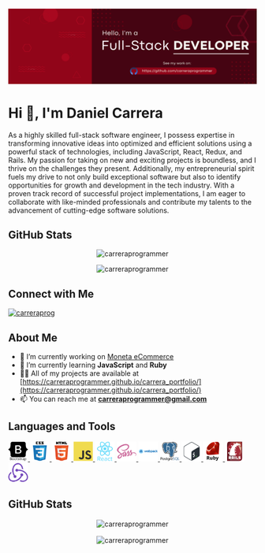 ![Banner](https://github.com/carreraprogrammer/carreraprogrammer/blob/main/bnr.png)

# Hi 👋, I'm Daniel Carrera

As a highly skilled full-stack software engineer, I possess expertise in transforming innovative ideas into optimized and efficient solutions using a powerful stack of technologies, including JavaScript, React, Redux, and Rails. My passion for taking on new and exciting projects is boundless, and I thrive on the challenges they present. Additionally, my entrepreneurial spirit fuels my drive to not only build exceptional software but also to identify opportunities for growth and development in the tech industry. With a proven track record of successful project implementations, I am eager to collaborate with like-minded professionals and contribute my talents to the advancement of cutting-edge software solutions.

## GitHub Stats
<p align="center">
  <img src="https://github-profile-trophy.vercel.app/?username=carreraprogrammer&column=3&theme=dark_lover&row=2" alt="carreraprogrammer" />
</p>

<p align="center">
  <img src="https://komarev.com/ghpvc/?username=carreraprogrammer&label=Profile%20views&color=0e75b6&style=flat" alt="carreraprogrammer" />
</p>

## Connect with Me
<p align="left">
  <a href="https://twitter.com/carreraprog" target="_blank">
    <img src="https://raw.githubusercontent.com/rahuldkjain/github-profile-readme-generator/master/src/images/icons/Social/twitter.svg" alt="carreraprog" height="30" width="40" />
  </a>
</p>

## About Me
- 🔭 I’m currently working on [Moneta eCommerce](https://monetacm.netlify.app/)
- 🌱 I’m currently learning **JavaScript** and **Ruby**
- 👨‍💻 All of my projects are available at [https://carreraprogrammer.github.io/carrera_portfolio/](https://carreraprogrammer.github.io/carrera_portfolio/)
- 📫 You can reach me at **carreraprogrammer@gmail.com**

## Languages and Tools
<p align="left">
  <a href="https://getbootstrap.com" target="_blank" rel="noreferrer">
    <img src="https://raw.githubusercontent.com/devicons/devicon/master/icons/bootstrap/bootstrap-plain-wordmark.svg" alt="bootstrap" width="40" height="40"/>
  </a>
  <a href="https://www.w3schools.com/css/" target="_blank" rel="noreferrer">
    <img src="https://raw.githubusercontent.com/devicons/devicon/master/icons/css3/css3-original-wordmark.svg" alt="css3" width="40" height="40"/>
  </a>
  <a href="https://www.w3.org/html/" target="_blank" rel="noreferrer">
    <img src="https://raw.githubusercontent.com/devicons/devicon/master/icons/html5/html5-original-wordmark.svg" alt="html5" width="40" height="40"/>
  </a>
  <a href="https://developer.mozilla.org/en-US/docs/Web/JavaScript" target="_blank" rel="noreferrer">
    <img src="https://raw.githubusercontent.com/devicons/devicon/master/icons/javascript/javascript-original.svg" alt="javascript" width="40" height="40"/>
  </a>
  <a href="https://reactjs.org/" target="_blank" rel="noreferrer">
    <img src="https://raw.githubusercontent.com/devicons/devicon/master/icons/react/react-original-wordmark.svg" alt="react" width="40" height="40"/>
  </a>
  <a href="https://sass-lang.com" target="_blank" rel="noreferrer">
    <img src="https://raw.githubusercontent.com/devicons/devicon/master/icons/sass/sass-original.svg" alt="sass" width="40" height="40"/>
  </a>
  <a href="https://webpack.js.org" target="_blank" rel="noreferrer">
    <img src="https://raw.githubusercontent.com/devicons/devicon/d00d0969292a6569d45b06d3f350f463a0107b0d/icons/webpack/webpack-original-wordmark.svg" alt="webpack" width="40" height="40"/>
  </a>
  <a href="https://www.postgresql.org" target="_blank" rel="noreferrer">
    <img src="https://raw.githubusercontent.com/devicons/devicon/master/icons/postgresql/postgresql-original-wordmark.svg" alt="psql" width="40" height="40"/>
  </a>
  <a href="https://www.gnu.org/software/bash/" target="_blank" rel="noreferrer">
    <img src="https://raw.githubusercontent.com/devicons/devicon/master/icons/bash/bash-original.svg" alt="shell" width="40" height="40"/>
  </a>
  <a href="https://www.ruby-lang.org/" target="_blank" rel="noreferrer">
    <img src="https://raw.githubusercontent.com/devicons/devicon/master/icons/ruby/ruby-original-wordmark.svg" alt="ruby" width="40" height="40"/>
  </a>
  <a href="https://rubyonrails.org/" target="_blank" rel="noreferrer">
    <img src="https://raw.githubusercontent.com/devicons/devicon/master/icons/rails/rails-original-wordmark.svg" alt="rails" width="40" height="40"/>
  </a>
  <a href="https://redux.js.org/" target="_blank" rel="noreferrer">
    <img src="https://raw.githubusercontent.com/devicons/devicon/master/icons/redux/redux-original.svg" alt="redux" width="40" height="40"/>
  </a>
</p>


## GitHub Stats

<p align="center">
  <img align="center" src="https://github-readme-stats.vercel.app/api?username=carreraprogrammer&show_icons=true&locale=en&theme=merko&border_radius=20&border=C10C26&ring_color=C10C26&bg_color=450412&icon_color=C10C26&include_all_commits=true&title_color=f4f5f0&text_color=f4f5f0" alt="carreraprogrammer" />
</p>

<p align="center">
  <img align="center" src="https://streak-stats.demolab.com?user=carreraprogrammer&background=450412&sideNums=FFFBFF&dates=FFFBFF&currStreakNum=FFFBFF&fire=A1051B&ring=A1051B&sideLabels=FFFBFF" alt="carreraprogrammer" />
</p>
